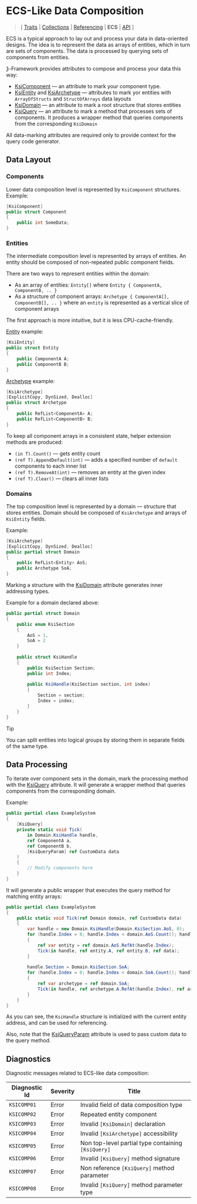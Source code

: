 # ECS-Like Data Composition

> \[ [Traits](traits.md)
> \| [Collections](collections.md)
> \| [Referencing](borrow-checker-at-home.md)
> \| **ECS**
> \| [API](api/index.g.md)
> \]

ECS is a typical approach to lay out and process your data in data-oriented designs.
The idea is to represent the data as arrays of entities, which in turn are sets of components.
The data is processed by querying sets of components from entities.

ѯ-Framework provides attributes to compose and process your data this way:
- [KsiComponent](api/T.KsiComponentAttribute.g.md) — an attribute to mark your component type.
- [KsiEntity](api/T.KsiEntityAttribute.g.md) and [KsiArchetype](api/T.KsiArchetypeAttribute.g.md) —
attributes to mark yor entities with `ArrayOfStructs` and `StructOfArrays` data layouts
- [KsiDomain](api/T.KsiDomainAttribute.g.md) — an attribute to mark a root structure that stores entities
- [KsiQuery](api/T.KsiQueryAttribute.g.md) — an attribute to mark a method that processes sets of components.
It produces a wrapper method that queries components from the corresponding `KsiDomain`

All data-marking attributes are required only to provide context for the query code generator.

## Data Layout

### Components

Lower data composition level is represented by `KsiComponent` structures.
Example:
```csharp
[KsiComponent]
public struct Component
{
    public int SomeData;
}
```

### Entities

The intermediate composition level is represented by arrays of entities.
An entity should be composed of non-repeated public component fields.

There are two ways to represent entities within the domain:
- As an array of entities: `Entity[]` where `Entity { ComponentA, ComponentB, .. }`
- As a structure of component arrays: `Archetype { ComponentA[], ComponentB[], .. }` where
an `entity` is represented as a vertical slice of component arrays

The first approach is more intuitive, but it is less CPU-cache-friendly.

[Entity](api/T.KsiEntityAttribute.g.md) example:
```csharp
[KsiEntity]
public struct Entity
{
    public ComponentA A;
    public ComponentB B;
}
```

[Archetype](api/T.KsiArchetypeAttribute.g.md) example:
```csharp
[KsiArchetype]
[ExplicitCopy, DynSized, Dealloc]
public struct Archetype
{
    public RefList<ComponentA> A;
    public RefList<ComponentB> B;
}
```

To keep all component arrays in a consistent state, helper extension methods are produced:
- `(in T).Count()` — gets entity count
- `(ref T).AppendDefault(int)` — adds a specified number of `default` components to each inner list
- `(ref T).RemoveAt(int)` — removes an entity at the given index
- `(ref T).Clear()` — clears all inner lists

### Domains

The top composition level is represented by a domain — structure that stores entities.
Domain should be composed of `KsiArchetype` and arrays of `KsiEntity` fields.

Example:
```csharp
[KsiArchetype]
[ExplicitCopy, DynSized, Dealloc]
public partial struct Domain
{
    public RefList<Entity> AoS;
    public Archetype SoA;
}
```

Marking a structure with the [KsiDomain](api/T.KsiDomainAttribute.g.md) attribute generates inner addressing types.

Example for a domain declared above:
```csharp
public partial struct Domain
{
    public enum KsiSection
    {
        AoS = 1,
        SoA = 2
    }
    
    public struct KsiHandle
    {
        public KsiSection Section;
        public int Index;
    
        public KsiHandle(KsiSection section, int index)
        {
            Section = section;
            Index = index;
        }
    }
}
```

> [!TIP]
> You can split entities into logical groups by storing them in separate fields of the same type.  

## Data Processing

To iterate over component sets in the domain,
mark the processing method with the [KsiQuery](api/T.KsiQueryAttribute.g.md) attribute.
It will generate a wrapper method that queries components from the corresponding domain.

Example:
```csharp
public partial class ExampleSystem
{
    [KsiQuery]
    private static void Tick(
        in Domain.KsiHandle handle,
        ref ComponentA a,
        ref ComponentB b,
        [KsiQueryParam] ref CustomData data
    )
    {
        // Modify components here
    }
}
```

It will generate a public wrapper that executes the query method for matching entity arrays:
```csharp
public partial class ExampleSystem
{
    public static void Tick(ref Domain domain, ref CustomData data)
    {
        var handle = new Domain.KsiHandle(Domain.KsiSection.AoS, 0);
        for (handle.Index = 0; handle.Index < domain.AoS.Count(); handle.Index++)
        {
            ref var entity = ref domain.AoS.RefAt(handle.Index);
            Tick(in handle, ref entity.A, ref entity.B, ref data);
        }
        
        handle.Section = Domain.KsiSection.SoA;
        for (handle.Index = 0; handle.Index < domain.SoA.Count(); handle.Index++)
        {
            ref var archetype = ref domain.SoA;
            Tick(in handle, ref archetype.A.RefAt(handle.Index), ref archetype.B.RefAt(handle.Index), ref data);
        }
    }
}
```

As you can see, the `KsiHandle` structure is initialized with the current entity address,
and can be used for referencing.

Also, note that the [KsiQueryParam](api/T.KsiQueryParamAttribute.g.md) attribute
is used to pass custom data to the query method.

## Diagnostics

Diagnostic messages related to ECS-like data composition:

| Diagnostic Id | Severity | Title                                              |
|---------------|----------|----------------------------------------------------|
| `KSICOMP01`   | Error    | Invalid field of data composition type             |
| `KSICOMP02`   | Error    | Repeated entity component                          |
| `KSICOMP03`   | Error    | Invalid `[KsiDomain]` declaration                  |
| `KSICOMP04`   | Error    | Invalid `[KsiArchetype]` accessibility             |
| `KSICOMP05`   | Error    | Non top-level partial type containing `[KsiQuery]` |
| `KSICOMP06`   | Error    | Invalid `[KsiQuery]` method signature              |
| `KSICOMP07`   | Error    | Non reference `[KsiQuery]` method parameter        |
| `KSICOMP08`   | Error    | Invalid `[KsiQuery]` method parameter type         |
